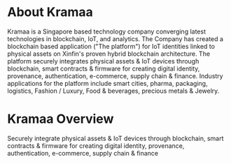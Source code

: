 ﻿# **About Kramaa**

Kramaa is a Singapore based technology company converging latest technologies in blockchain, IoT, and analytics. The Company has created a blockchain based application ("The platform") for IoT identities linked to physical assets on Xinfin's proven hybrid blockchain architecture. The platform securely integrates physical assets & IoT devices through blockchain, smart contracts & firmware for creating digital identity, provenance, authentication, e-commerce, supply chain & finance. Industry applications for the platform include smart cities, pharma, packaging, logistics, Fashion / Luxury, Food & beverages, precious metals & Jewelry.



# **Kramaa Overview**

Securely integrate physical assets & IoT devices through blockchain, smart contracts & firmware for creating digital identity, provenance, authentication, e-commerce, supply chain & finance
